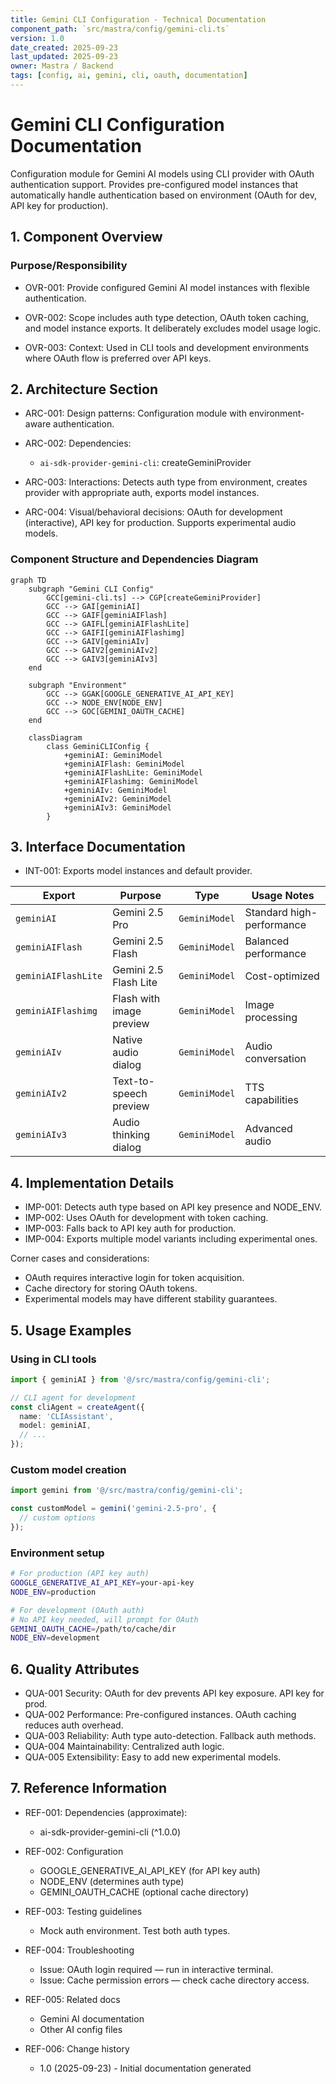 ```yaml
---
title: Gemini CLI Configuration - Technical Documentation
component_path: `src/mastra/config/gemini-cli.ts`
version: 1.0
date_created: 2025-09-23
last_updated: 2025-09-23
owner: Mastra / Backend
tags: [config, ai, gemini, cli, oauth, documentation]
---
```


# Gemini CLI Configuration Documentation

Configuration module for Gemini AI models using CLI provider with OAuth authentication support. Provides pre-configured model instances that automatically handle authentication based on environment (OAuth for dev, API key for production).

## 1. Component Overview

### Purpose/Responsibility

- OVR-001: Provide configured Gemini AI model instances with flexible authentication.

- OVR-002: Scope includes auth type detection, OAuth token caching, and model instance exports. It deliberately excludes model usage logic.

- OVR-003: Context: Used in CLI tools and development environments where OAuth flow is preferred over API keys.

## 2. Architecture Section

- ARC-001: Design patterns: Configuration module with environment-aware authentication.

- ARC-002: Dependencies:

  - `ai-sdk-provider-gemini-cli`: createGeminiProvider

- ARC-003: Interactions: Detects auth type from environment, creates provider with appropriate auth, exports model instances.

- ARC-004: Visual/behavioral decisions: OAuth for development (interactive), API key for production. Supports experimental audio models.

### Component Structure and Dependencies Diagram

```mermaid
graph TD
    subgraph "Gemini CLI Config"
        GCC[gemini-cli.ts] --> CGP[createGeminiProvider]
        GCC --> GAI[geminiAI]
        GCC --> GAIF[geminiAIFlash]
        GCC --> GAIFL[geminiAIFlashLite]
        GCC --> GAIFI[geminiAIFlashimg]
        GCC --> GAIV[geminiAIv]
        GCC --> GAIV2[geminiAIv2]
        GCC --> GAIV3[geminiAIv3]
    end

    subgraph "Environment"
        GCC --> GGAK[GOOGLE_GENERATIVE_AI_API_KEY]
        GCC --> NODE_ENV[NODE_ENV]
        GCC --> GOC[GEMINI_OAUTH_CACHE]
    end

    classDiagram
        class GeminiCLIConfig {
            +geminiAI: GeminiModel
            +geminiAIFlash: GeminiModel
            +geminiAIFlashLite: GeminiModel
            +geminiAIFlashimg: GeminiModel
            +geminiAIv: GeminiModel
            +geminiAIv2: GeminiModel
            +geminiAIv3: GeminiModel
        }
```

## 3. Interface Documentation

- INT-001: Exports model instances and default provider.

| Export | Purpose | Type | Usage Notes |
|--------|---------|------|-------------|
| `geminiAI` | Gemini 2.5 Pro | `GeminiModel` | Standard high-performance |
| `geminiAIFlash` | Gemini 2.5 Flash | `GeminiModel` | Balanced performance |
| `geminiAIFlashLite` | Gemini 2.5 Flash Lite | `GeminiModel` | Cost-optimized |
| `geminiAIFlashimg` | Flash with image preview | `GeminiModel` | Image processing |
| `geminiAIv` | Native audio dialog | `GeminiModel` | Audio conversation |
| `geminiAIv2` | Text-to-speech preview | `GeminiModel` | TTS capabilities |
| `geminiAIv3` | Audio thinking dialog | `GeminiModel` | Advanced audio |

## 4. Implementation Details

- IMP-001: Detects auth type based on API key presence and NODE_ENV.
- IMP-002: Uses OAuth for development with token caching.
- IMP-003: Falls back to API key auth for production.
- IMP-004: Exports multiple model variants including experimental ones.

Corner cases and considerations:

- OAuth requires interactive login for token acquisition.
- Cache directory for storing OAuth tokens.
- Experimental models may have different stability guarantees.

## 5. Usage Examples

### Using in CLI tools

```ts
import { geminiAI } from '@/src/mastra/config/gemini-cli';

// CLI agent for development
const cliAgent = createAgent({
  name: 'CLIAssistant',
  model: geminiAI,
  // ...
});
```

### Custom model creation

```ts
import gemini from '@/src/mastra/config/gemini-cli';

const customModel = gemini('gemini-2.5-pro', {
  // custom options
});
```

### Environment setup

```bash
# For production (API key auth)
GOOGLE_GENERATIVE_AI_API_KEY=your-api-key
NODE_ENV=production

# For development (OAuth auth)
# No API key needed, will prompt for OAuth
GEMINI_OAUTH_CACHE=/path/to/cache/dir
NODE_ENV=development
```

## 6. Quality Attributes

- QUA-001 Security: OAuth for dev prevents API key exposure. API key for prod.
- QUA-002 Performance: Pre-configured instances. OAuth caching reduces auth overhead.
- QUA-003 Reliability: Auth type auto-detection. Fallback auth methods.
- QUA-004 Maintainability: Centralized auth logic.
- QUA-005 Extensibility: Easy to add new experimental models.

## 7. Reference Information

- REF-001: Dependencies (approximate):
  - ai-sdk-provider-gemini-cli (^1.0.0)

- REF-002: Configuration
  - GOOGLE_GENERATIVE_AI_API_KEY (for API key auth)
  - NODE_ENV (determines auth type)
  - GEMINI_OAUTH_CACHE (optional cache directory)

- REF-003: Testing guidelines
  - Mock auth environment. Test both auth types.

- REF-004: Troubleshooting
  - Issue: OAuth login required — run in interactive terminal.
  - Issue: Cache permission errors — check cache directory access.

- REF-005: Related docs
  - Gemini AI documentation
  - Other AI config files

- REF-006: Change history
  - 1.0 (2025-09-23) - Initial documentation generated